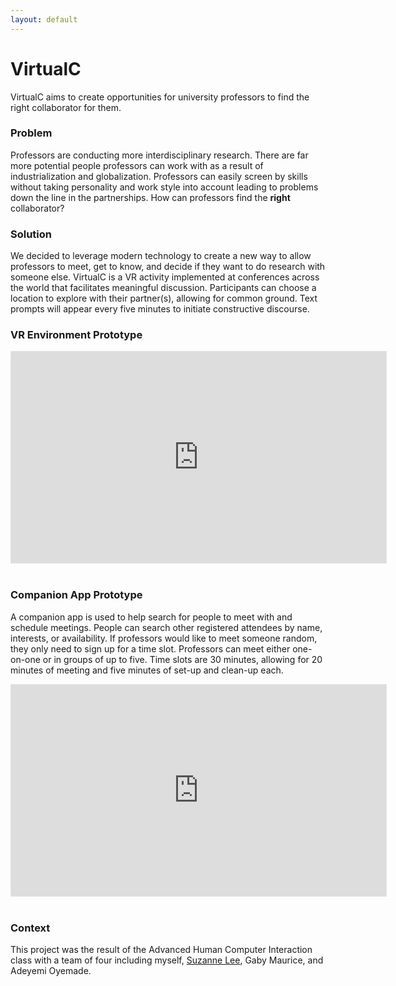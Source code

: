 ```yaml
---
layout: default
---
```


# VirtualC

VirtualC aims to create opportunities for university professors to find the right collaborator for them.

### Problem
Professors are conducting more interdisciplinary research. There are far more potential people professors can work with as a result of industrialization and globalization. Professors can easily screen by skills without taking personality and work style into account leading to problems down the line in the partnerships. How can professors find the **right** collaborator?

### Solution
We decided to leverage modern technology to create a new way to allow professors to meet, get to know, and decide if they want to do research with someone else. VirtualC is a VR activity implemented at conferences across the world that facilitates meaningful discussion. Participants can choose a location to explore with their partner(s), allowing for common ground. Text prompts will appear every five minutes to initiate constructive discourse.

### VR Environment Prototype

<iframe style="border: 1px solid rgba(0, 0, 0, 0.1);" width="600" height="338" src="https://www.figma.com/embed?embed_host=share&url=https%3A%2F%2Fwww.figma.com%2Fproto%2FOHrqOPq9EYqCpu7hU3VmeU%2FVirtualC%3Fnode-id%3D1%253A3%26scaling%3Dscale-down&chrome=DOCUMENTATION" allowfullscreen></iframe> &nbsp;  

### Companion App Prototype

A companion app is used to help search for people to meet with and schedule meetings. People can search other registered attendees by name, interests, or availability. If professors would like to meet someone random, they only need to sign up for a time slot. Professors can meet either one-on-one or in groups of up to five. Time slots are 30 minutes, allowing for 20 minutes of meeting and five minutes of set-up and clean-up each.

<iframe style="border: 1px solid rgba(0, 0, 0, 0.1);" width="600" height="338" src="https://www.figma.com/embed?embed_host=share&url=https%3A%2F%2Fwww.figma.com%2Fproto%2FCAe3E8GvkzFolicrR9fMd6%2F4400-Affinity-Diagram%3Fnode-id%3D825%253A13409%26scaling%3Dscale-down&chrome=DOCUMENTATION" allowfullscreen></iframe> &nbsp;  

### Context

This project was the result of the Advanced Human Computer Interaction class with a team of four including myself, [Suzanne Lee](http://suzanneleeux.com/), Gaby Maurice, and Adeyemi Oyemade.
